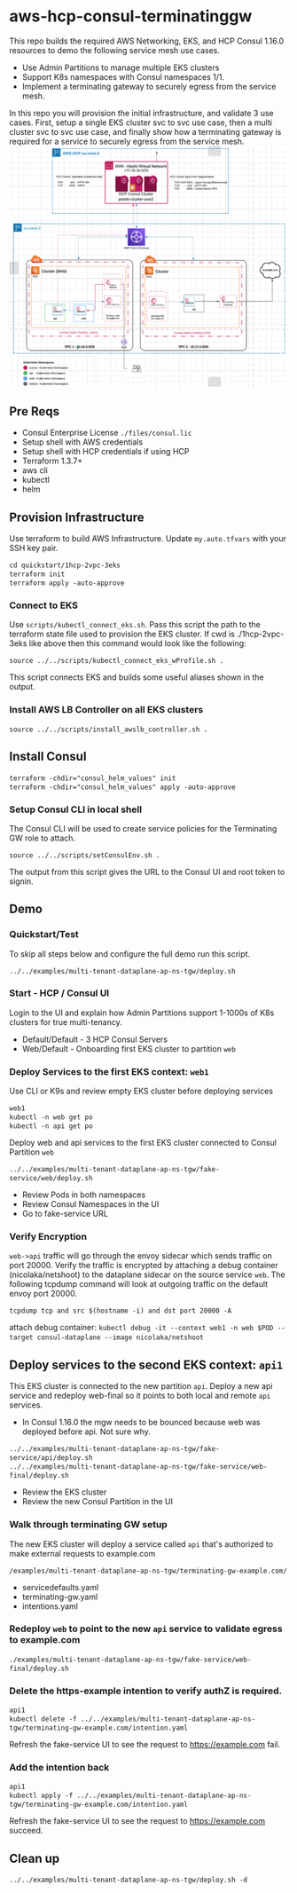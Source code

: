 # aws-hcp-consul-terminatinggw
This repo builds the required AWS Networking, EKS, and HCP Consul 1.16.0 resources to demo the following service mesh use cases.
* Use Admin Partitions to manage multiple EKS clusters
* Support K8s namespaces with Consul namespaces 1/1.
* Implement a terminating gateway to securely egress from the service mesh.

In this repo you will provision the initial infrastructure, and validate 3 use cases. First, setup a single EKS cluster svc to svc use case, then a multi cluster svc to svc use case, and finally show how a terminating gateway is required for a service to securely egress from the service mesh.
![Architecture](https://github.com/ppresto/aws-hcp-consul-tg/blob/main/architecture.png?raw=true)

## Pre Reqs
- Consul Enterprise License `./files/consul.lic`
- Setup shell with AWS credentials 
- Setup shell with HCP credentials if using HCP
- Terraform 1.3.7+
- aws cli
- kubectl
- helm

## Provision Infrastructure
Use terraform to build AWS Infrastructure.  Update `my.auto.tfvars` with your SSH key pair.
```
cd quickstart/1hcp-2vpc-3eks
terraform init
terraform apply -auto-approve
```

### Connect to EKS 
Use `scripts/kubectl_connect_eks.sh`.  Pass this script the path to the terraform state file used to provision the EKS cluster.  If cwd is ./1hcp-2vpc-3eks like above then this command would look like the following:
```
source ../../scripts/kubectl_connect_eks_wProfile.sh .
```
This script connects EKS and builds some useful aliases shown in the output.

### Install AWS LB Controller on all EKS clusters
```
source ../../scripts/install_awslb_controller.sh .
```

## Install Consul
```
terraform -chdir="consul_helm_values" init
terraform -chdir="consul_helm_values" apply -auto-approve
```

### Setup Consul CLI in local shell
The Consul CLI will be used to create service policies for the Terminating GW role to attach.
```
source ../../scripts/setConsulEnv.sh .
```
The output from this script gives the URL to the Consul UI and root token to signin.

## Demo

### Quickstart/Test
To skip all steps below and configure the full demo run this script.
```
../../examples/multi-tenant-dataplane-ap-ns-tgw/deploy.sh
```
### Start - HCP / Consul UI
Login to the UI and explain how Admin Partitions support 1-1000s of K8s clusters for true multi-tenancy.
* Default/Default - 3 HCP Consul Servers
* Web/Default - Onboarding first EKS cluster to partition `web`

### Deploy Services to the first EKS context: `web1`
Use CLI or K9s and review empty EKS cluster before deploying services
```
web1
kubectl -n web get po
kubectl -n api get po
```

Deploy web and api services to the first EKS cluster connected to Consul Partition `web`
```
../../examples/multi-tenant-dataplane-ap-ns-tgw/fake-service/web/deploy.sh
```
* Review Pods in both namespaces
* Review Consul Namespaces in the UI
* Go to fake-service URL

### Verify Encryption
`web->api` traffic will go through the envoy sidecar which sends traffic on port 20000.  Verify the traffic is encrypted by attaching a debug container (nicolaka/netshoot) to the dataplane sidecar on the source service `web`.  The following tcpdump command will look at outgoing traffic on the default envoy port 20000.
```
tcpdump tcp and src $(hostname -i) and dst port 20000 -A
```
attach debug container: `kubectl debug -it --context web1 -n web $POD --target consul-dataplane --image nicolaka/netshoot`

## Deploy services to the second EKS context: `api1`
This EKS cluster is connected to the new partition `api`. Deploy a new api service and redeploy web-final so it points to both local and remote `api` services.  
* In Consul 1.16.0 the mgw needs to be bounced because web was deployed before api.  Not sure why.

```
../../examples/multi-tenant-dataplane-ap-ns-tgw/fake-service/api/deploy.sh
../../examples/multi-tenant-dataplane-ap-ns-tgw/fake-service/web-final/deploy.sh
```
* Review the EKS cluster
* Review the new Consul Partition in the UI

### Walk through terminating GW setup
The new EKS cluster will deploy a service called `api` that's authorized to make external requests to example.com
```
/examples/multi-tenant-dataplane-ap-ns-tgw/terminating-gw-example.com/
```
* servicedefaults.yaml
* terminating-gw.yaml
* intentions.yaml

### Redeploy `web` to point to the new `api` service to validate egress to example.com
```
./examples/multi-tenant-dataplane-ap-ns-tgw/fake-service/web-final/deploy.sh
```

### Delete the https-example intention to verify authZ is required.
```
api1
kubectl delete -f ../../examples/multi-tenant-dataplane-ap-ns-tgw/terminating-gw-example.com/intention.yaml
```
Refresh the fake-service UI to see the request to https://example.com fail.

### Add the intention back
```
api1
kubectl apply -f ../../examples/multi-tenant-dataplane-ap-ns-tgw/terminating-gw-example.com/intention.yaml
```
Refresh the fake-service UI to see the request to https://example.com succeed.

## Clean up
```
../../examples/multi-tenant-dataplane-ap-ns-tgw/deploy.sh -d
```